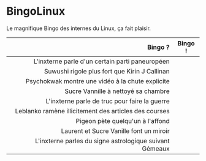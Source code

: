 # BingoLinux
Le magnifique Bingo des internes du Linux, ça fait plaisir.

Bingo ? | Bingo !
---:|:---:
L'inxterne parle d'un certain parti paneuropéen |  
Suwushi rigole plus fort que Kirin J Callinan |  
Psychokwak montre une vidéo à la chute explicite |  
Sucre Vannille à nettoyé sa chambre |
L'inxterne parle de truc pour faire la guerre | 
Leblanko ramène illicitement des articles des courses | 
Pigeon pète quelqu'un à l'affond |
Laurent et Sucre Vanille font un miroir | 
L'inxterne parles du signe astrologique suivant Gémeaux |

